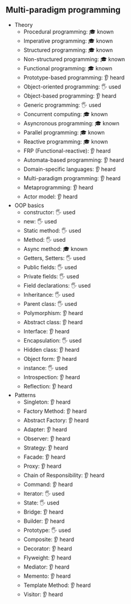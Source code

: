 ## Multi-paradigm programming

- Theory
  - Procedural programming: 🎓 known
  - Imperative programming: 🎓 known
  - Structured programming: 🎓 known
  - Non-structured programming: 🎓 known
  - Functional programming: 🎓 known
  - Prototype-based programming: 👂 heard
  - Object-oriented programming: 🖐️ used
  - Object-based programming: 👂 heard
  - Generic programming: 🖐️ used
  - Concurrent computing: 🎓 known
  - Asyncronous programming: 🎓 known
  - Parallel programming: 🎓 known
  - Reactive programming: 🎓 known
  - FRP (Functional-reactive): 👂 heard
  - Automata-based programming: 👂 heard
  - Domain-specific languages: 👂 heard
  - Multi-paradigm programming: 👂 heard
  - Metaprogramming: 👂 heard
  - Actor model: 👂 heard
- OOP basics
  - constructor: 🖐️ used
  - new: 🖐️ used
  - Static method: 🖐️ used
  - Method: 🖐️ used
  - Async method: 🎓 known
  - Getters, Setters: 🖐️ used
  - Public fields: 🖐️ used
  - Private fields: 🖐️ used
  - Field declarations: 🖐️ used
  - Inheritance: 🖐️ used
  - Parent class: 🖐️ used
  - Polymorphism: 👂 heard
  - Abstract class: 👂 heard
  - Interface: 👂 heard
  - Encapsulation: 🖐️ used
  - Hidden class: 👂 heard
  - Object form: 👂 heard
  - instance: 🖐️ used
  - Introspection: 👂 heard
  - Reflection: 👂 heard
- Patterns
  - Singleton: 👂 heard
  - Factory Method: 👂 heard
  - Abstract Factory: 👂 heard
  - Adapter: 👂 heard
  - Observer: 👂 heard
  - Strategy: 👂 heard
  - Facade: 👂 heard
  - Proxy: 👂 heard
  - Chain of Responsibility: 👂 heard
  - Command: 👂 heard
  - Iterator: 🖐️ used
  - State: 🖐️ used
  - Bridge: 👂 heard
  - Builder: 👂 heard
  - Prototype: 🖐️ used
  - Composite: 👂 heard
  - Decorator: 👂 heard
  - Flyweight: 👂 heard
  - Mediator: 👂 heard
  - Memento: 👂 heard
  - Template Method: 👂 heard
  - Visitor: 👂 heard
